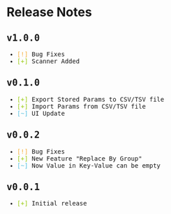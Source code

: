 # Release Notes
<tt>

## v1.0.0
- <span style="color:#f7af3e;">[!]</span> Bug Fixes
- <span style="color:#9acc14;">[+]</span> Scanner Added

## v0.1.0
- <span style="color:#9acc14;">[+]</span> Export Stored Params to CSV/TSV file
- <span style="color:#9acc14;">[+]</span> Import Params from CSV/TSV file
- <span style="color:#56c0e0;">[~]</span> UI Update

## v0.0.2
- <span style="color:#f7af3e;">[!]</span> Bug Fixes
- <span style="color:#9acc14;">[+]</span> New Feature "Replace By Group"
- <span style="color:#56c0e0;">[~]</span> Now Value in Key-Value can be empty

## v0.0.1
- <span style="color:#9acc14;">[+]</span> Initial release

</tt>